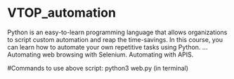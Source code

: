 # VTOP_automation

Python is an easy-to-learn programming language that allows organizations to script custom automation and reap the time-savings. 
In this course, you can learn how to automate your own repetitive tasks using Python.
... Automating web browsing with Selenium. Automating with APIS.

#Commands to use above script:
python3 web.py (in terminal)
